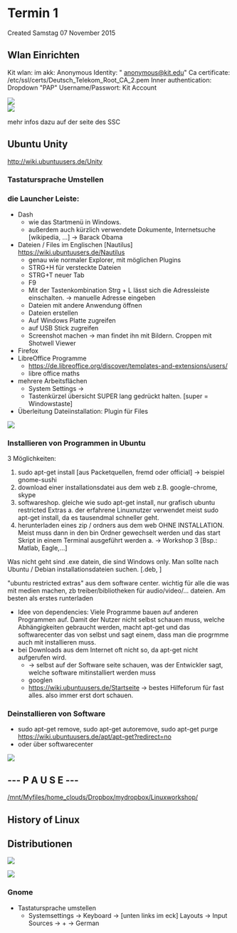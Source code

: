# Termin 1
Created Samstag 07 November 2015

Wlan Einrichten
---------------
Kit wlan: im akk: Anonymous Identity: " [anonymous@kit.edu](mailto:anonymous@kit.edu)"
Ca certificate: /etc/ssl/certs/Deutsch_Telekom_Root_CA_2.pem
Inner authentication: Dropdown "PAP"
Username/Passwort: Kit Account

![](./Termin_1/pasted_image.png)	
![](./Termin_1/pasted_image001.png)

mehr infos dazu auf der seite des SSC

Ubuntu Unity
------------
<http://wiki.ubuntuusers.de/Unity>

### Tastatursprache Umstellen

### die Launcher Leiste:

* Dash
	* wie das Startmenü in Windows.
	* außerdem auch kürzlich verwendete Dokumente, Internetsuche [wikipedia, ...] → Barack Obama
* Dateien / Files im Englischen [Nautilus] <https://wiki.ubuntuusers.de/Nautilus>
	* genau wie normaler Explorer, mit möglichen Plugins
	* STRG+H für versteckte Dateien
	* STRG+T neuer Tab
	* F9
	* Mit der Tastenkombination  Strg +  L lässt sich die Adressleiste einschalten. → manuelle Adresse eingeben
	* Dateien mit andere Anwendung öffnen
	* Dateien erstellen
	* Auf Windows Platte zugreifen
	* auf USB Stick zugreifen
	* Screenshot machen → man findet ihn mit Bildern. Croppen mit Shotwell Viewer
* Firefox
* LibreOffice Programme
	* <https://de.libreoffice.org/discover/templates-and-extensions/users/>
	* libre office maths
* mehrere Arbeitsflächen
	* System Settings → 
	* Tastenkürzel übersicht SUPER lang gedrückt halten. [super = Windowstaste]
* Überleitung Dateiinstallation: Plugin für Files

![](./Termin_1/pasted_image002.png)


### Installieren von Programmen in Ubuntu
3 Möglichkeiten:

1. sudo apt-get install [aus Packetquellen, fremd oder official] → beispiel gnome-sushi
2. download einer installationsdatei aus dem web	z.B. google-chrome, skype
3. softwareshop. gleiche wie sudo apt-get install, nur grafisch	ubuntu restricted Extras
	a. der erfahrene Linuxnutzer verwendet meist sudo apt-get install, da es tausendmal schneller geht.
4. herunterladen eines zip / ordners aus dem web OHNE INSTALLATION. Meist muss dann in den bin Ordner gewechselt werden und das start Skript in einem Terminal ausgeführt werden
	a. → Workshop 3	[Bsp.: Matlab, Eagle,...]


Was nicht geht sind .exe datein, die sind Windows only. Man sollte nach Ubuntu / Debian installationsdateien suchen. [.deb, ]

"ubuntu restricted extras" aus dem software center. wichtig für alle die was mit medien machen, zb
treiber/bibliotheken für audio/video/... dateien. Am besten als erstes runterladen


* Idee von dependencies: Viele Programme bauen auf anderen Programmen auf. Damit der Nutzer nicht selbst schauen muss, welche Abhängigkeiten gebraucht werden, macht apt-get und das softwarecenter das von selbst und sagt einem, dass man die progrmme auch mit installieren muss.
* bei Downloads aus dem Internet oft nicht so, da apt-get nicht aufgerufen wird.
	* → selbst auf der Software seite schauen, was der Entwickler sagt, welche software mitinstalliert werden muss
	* googlen
	* <https://wiki.ubuntuusers.de/Startseite> → bestes Hilfeforum für fast alles. also immer erst dort schauen.


### Deinstallieren von Software

* sudo apt-get remove, sudo apt-get autoremove, sudo apt-get purge	<https://wiki.ubuntuusers.de/apt/apt-get?redirect=no>
* oder über softwarecenter


![](./Termin_1/pasted_image004.png)



--- P A U S E ---
-----------------

[/mnt/Myfiles/home_clouds/Dropbox/mydropbox/Linuxworkshop/](file:///C:/mnt/Myfiles/home_clouds/Dropbox/mydropbox/Linuxworkshop)

History of Linux
----------------

Distributionen
--------------

![](./Termin_1/pasted_image005.png)

![](./Termin_1/pasted_image006.png)

### Gnome

* Tastatursprache umstellen 
	* Systemsettings → Keyboard → [unten links im eck] Layouts → Input Sources → + → German






